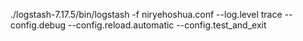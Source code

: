 ./logstash-7.17.5/bin/logstash -f niryehoshua.conf --log.level trace --config.debug --config.reload.automatic --config.test_and_exit